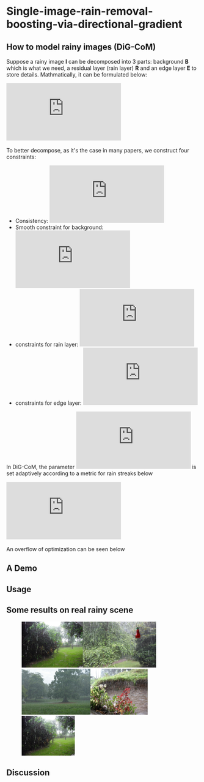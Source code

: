 # Single-image-rain-removal-boosting-via-directional-gradient
##  How to model rainy images (DiG-CoM)

Suppose a rainy image **I** can be decomposed into 3 parts: background **B** which is what we need, a residual layer (rain layer) **R** and an edge layer **E**  to store details. Mathmatically, it can be formulated below:

![model](http://latex.codecogs.com/gif.latex?%5Cmathbf%7BI%7D%3D%5Cmathbf%7BB%7D&plus;%5Cmathbf%7BR%7D&plus;%5Cmathbf%7BE%7D)

To better decompose, as it's the case in many papers, we construct four constraints:

- Consistency: ![consistency](http://latex.codecogs.com/gif.latex?%7C%7C%5Cmathbf%7BI%7D-%5Cmathbf%7BB%7D-%5Cmathbf%7BR%7D-%5Cmathbf%7BE%7D%7C%7C_F%5E2)
- Smooth constraint for background: ![cb](http://latex.codecogs.com/gif.latex?%5Clambda_1%7C%7C%5Cnabla%5Cmathbf%7BB%7D%7C%7C_1)
- constraints for rain layer: ![cr](http://latex.codecogs.com/gif.latex?%5Clambda_2%7C%7C%5Cmathbf%7BR%7D%7C%7C_F%5E2-%5Clambda_3%7C%7C%5Cnabla_%7B%5Ctheta%7D%5Cmathbf%7BR%7D%7C%7C_1)
- constraints for edge layer: ![ce](http://latex.codecogs.com/gif.latex?%5Clambda_4%7C%7C%5Cmathbf%7BE%7D%7C%7C_F%5E2-%5Clambda_5%7C%7C%5Cnabla%5Cmathbf%7BE%7D%7C%7C_1)

In DiG-CoM, the parameter ![](http://latex.codecogs.com/gif.latex?%5Clambda_2) is set adaptively according to a metric for rain streaks below

![rho](http://latex.codecogs.com/gif.latex?%5Clambda%20%3D%20C/%28%5Crho&plus;b%29%5E2%5Cquad%20%5Crho%20%3D%20%5Cfrac%7B%5Csum%20M_r%5Codot%20Y%7D%7BHW%7D)

An overflow of optimization can be seen below

## A Demo

## Usage

## Some results on real rainy scene
<figure class="third">
    <img src="imgs/rain-069.png" height="120"/><img src="imgs/rain-073.png" height="120"/><img src="imgs/rain-094.png" height="120"/><img src="imgs/rain-095.png" height="120"/><img src="imgs/rain-069.png" height="104"/>
</figure>

## Discussion
